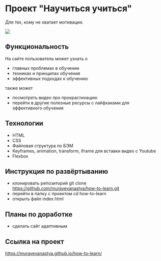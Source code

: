 # Проект "Научиться учиться"
Для тех, кому не хватает мотивации.

<div align-self = "center" width="300" height="300">
  <img src="https://media.giphy.com/media/xTiTnvi6UtRmRmhP44/giphy.gif"/>
</div>

## Функциональность
На сайте пользователь может узнать о
* главных проблемах в обучении
* техниках и принципах обучения
* эффективных подходах к обучению

также может

* посмотреть видео про прокрастинацию
* перейти в другие полезные ресурсы с лайфхаками для эффективного обучения

## Технологии
* HTML
* CSS
* Файловая структура по БЭМ
* Keyframes, animation, transform, iframe для вставки видео с Youtube
* Flexbox

## Инструкция по развёртыванию
* клонировать репозиторий git clone https://github.com/muravevanastya/how-to-learn.git
* перейти в папку с проектом cd how-to-learn
* открыть файл index.html

## Планы по доработке
* сделать сайт адаптивным

## Ссылка на проект
https://muravevanastya.github.io/how-to-learn/
